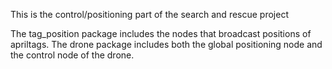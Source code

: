 This is the control/positioning part of the search and rescue project


The tag_position package includes the nodes that broadcast positions of apriltags. 
The drone package includes both the global positioning node and the control node of the drone. 
